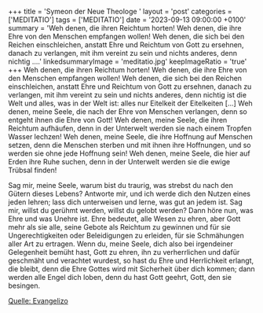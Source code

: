 +++
title = 'Symeon der Neue Theologe  '
layout = 'post'
categories = ['MEDITATIO']
tags = ['MEDITATIO']
date = '2023-09-13 09:00:00 +0100'
summary = 'Weh denen, die ihren Reichtum horten! Weh denen, die ihre Ehre von den Menschen empfangen wollen! Weh denen, die sich bei den Reichen einschleichen, anstatt Ehre und Reichtum von Gott zu ersehnen, danach zu verlangen, mit ihm vereint zu sein und nichts anderes, denn nichtig ....'
linkedsummaryImage = 'meditatio.jpg'
keepImageRatio = 'true'
+++
Weh denen, die ihren Reichtum horten!
Weh denen, die ihre Ehre von den Menschen empfangen wollen!
Weh denen, die sich bei den Reichen einschleichen,
anstatt Ehre und Reichtum von Gott zu ersehnen,
danach zu verlangen, mit ihm vereint zu sein und nichts anderes,
denn nichtig ist die Welt und alles, was in der Welt ist: 
alles nur Eitelkeit der Eitelkeiten […]
Weh denen, meine Seele, die nach der Ehre von Menschen verlangen,
denn so entgeht ihnen die Ehre von Gott!
Weh denen, meine Seele, die ihren Reichtum aufhäufen,
denn in der Unterwelt werden sie nach einem Tropfen Wasser lechzen!
Weh denen, meine Seele, die ihre Hoffnung auf Menschen setzen,
denn die Menschen sterben und mit ihnen ihre Hoffnungen,
und so werden sie ohne jede Hoffnung sein!
Weh denen, meine Seele, die hier auf Erden ihre Ruhe suchen,
denn in der Unterwelt werden sie die ewige Trübsal finden!

Sag mir, meine Seele, warum bist du traurig, was strebst du nach den Gütern dieses Lebens?
Antworte mir, und ich werde dich den Nutzen eines jeden lehren;
lass dich unterweisen und lerne, was gut an jedem ist.<!--more-->
Sag mir, willst du gerühmt werden, willst du gelobt werden?
Dann höre nun, was Ehre und was Unehre ist.
Ehre bedeutet, alle Wesen zu ehren, aber Gott mehr als sie alle,
seine Gebote als Reichtum zu gewinnen
und für sie Ungerechtigkeiten oder Beleidigungen zu erleiden,
für sie Schmähungen aller Art zu ertragen.
Wenn du, meine Seele, dich also bei irgendeiner Gelegenheit bemüht hast,
Gott zu ehren, ihn zu verherrlichen und dafür geschmäht und verachtet wurdest,
so hast du Ehre und Herrlichkeit erlangt, die bleibt,
denn die Ehre Gottes wird mit Sicherheit über dich kommen;
dann werden alle Engel dich loben,
denn du hast Gott geehrt, Gott, den sie besingen.



[Quelle: Evangelizo](https://evangeliumtagfuertag.org/DE/gospel)
